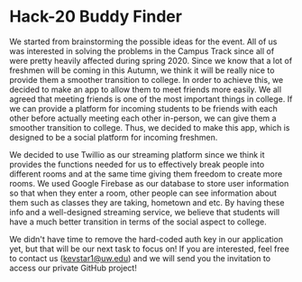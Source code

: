 # Hack-20 Buddy Finder
We started from brainstorming the possible ideas for the event. All of us was interested in solving the problems in the Campus Track since all of were pretty heavily affected during spring 2020. Since we know that a lot of freshmen will be coming in this Autumn, we think it will be really nice to provide them a smoother transition to college. In order to achieve this, we decided to make an app to allow them to meet friends more easily. We all agreed that meeting friends is one of the most important things in college. If we can provide a platform for incoming students to be friends with each other before actually meeting each other in-person, we can give them a smoother transition to college. Thus, we decided to make this app, which is designed to be a social platform for incoming freshmen.

We decided to use Twillio as our streaming platform since we think it provides the functions needed for us to effectively break people into different rooms and at the same time giving them freedom to create more rooms. We used Google Firebase as our database to store user information so that when they enter a room, other people can see information about them such as classes they are taking, hometown and etc. By having these info and a well-designed streaming service, we believe that students will have a much better transition in terms of the social aspect to college.

We didn't have time to remove the hard-coded auth key in our application yet, but that will be our next task to focus on! If you are interested, feel free to contact us (kevstar1@uw.edu) and we will send you the invitation to access our private GitHub project!
